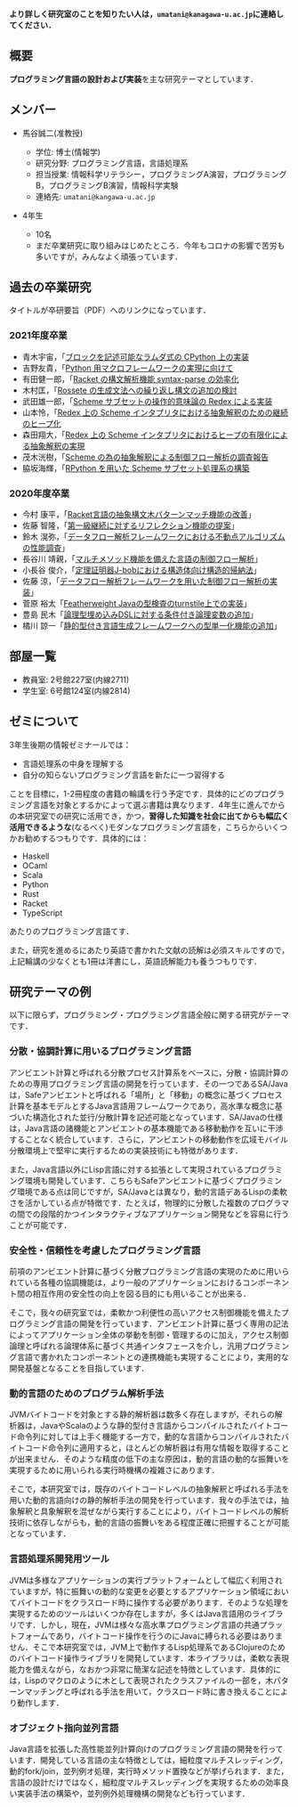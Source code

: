 
**より詳しく研究室のことを知りたい人は，```umatani@kanagawa-u.ac.jp```に連絡してください．**

## 概要

**プログラミング言語の設計および実装**を主な研究テーマとしています．

## メンバー

* 馬谷誠二(准教授)
    * 学位: 博士(情報学)
    * 研究分野: プログラミング言語，言語処理系
    * 担当授業: 情報科学リテラシー，プログラミングA演習，プログラミングB，プログラミングB演習，情報科学実験
    * 連絡先: ```umatani@kangawa-u.ac.jp```

* 4年生
    * 10名
    * まだ卒業研究に取り組みはじめたところ．今年もコロナの影響で苦労も多いですが，みんなよく頑張っています．

## 過去の卒業研究

タイトルが卒研要旨（PDF）へのリンクになっています．

### 2021年度卒業

* ⻘木宇宙，「[ブロックを記述可能なラムダ式の CPython 上の実装](youshi/2021/201803357_aoki/201803357_aoki.pdf)
* 吉野友貴，「[Python 用マクロフレームワークの実現に向けて](youshi/2021/201803451_yoshino/201803451_yoshino.pdf)
* 有田健一郎，「[Racket の構文解析機能 syntax-parse の効率化](youshi/2021/201803407_arita/201803407_arita.pdf)
* 木村匡，「[Rossete の生成文法への繰り返し構文の追加の検討](youshi/2021/201803371_kimura/201803371_kimura.pdf)
* 武田雄一郎，「[Scheme サブセットの操作的意味論の Redex による実装](youshi/2021/201803709_takeda/201803709_takeda.pdf)
* 山本怜，「[Redex 上の Scheme インタプリタにおける抽象解釈のための継続のヒープ化](youshi/2021/201803722_yamamoto/201803722_yamamoto.pdf)
* 森田翔大，「[Redex 上の Scheme インタプリタにおけるヒープの有限化による抽象解釈の実現](youshi/2021/2021/201803690_morita/201803690_morita.pdf)
* 茂木洸樹，「[Scheme の為の抽象解釈による制御フロー解析の調査報告](youshi/2021/2021/201803448_mogi/201803448_mogi.pdf)
* 脇坂海輝，「[RPython を用いた Scheme サブセット処理系の構築](youshi/2021/201803405_wakisaka/201803405_wakisaka.pdf)

### 2020年度卒業

* 今村 康平，「[Racket言語の抽象構文木パターンマッチ機能の改善](youshi/2020/今村康平_201703339.pdf)」
* 佐藤 智隆，「[第一級継続に対するリフレクション機能の提案](youshi/2020/佐藤智隆_201703355.pdf)」
* 鈴木 滉弥，「[データフロー解析フレームワークにおける不動点アルゴリズムの性能調査](youshi/2020/鈴木滉弥_201703360.pdf)」
* 長谷川 靖親，「[マルチメソッド機能を備えた言語の制御フロー解析](youshi/2020/長谷川靖親_201703367.pdf)」
* 小長谷 俊介，「[定理証明器J-bobにおける構造体向け構造的帰納法](youshi/2020/小長谷俊介_201703399.pdf)」
* 佐藤 涼，「[データフロー解析フレームワークを用いた制御フロー解析の実装](youshi/2020/佐藤涼_201703405.pdf)」
* 菅原 裕太「[Featherweight Javaの型検査のturnstile上での実装](youshi/2020/菅原裕太_201703407.pdf)」
* 豊島 民木「[論理型埋め込みDSLに対する条件付き論理変数の追加](youshi/2020/豊島民木_201703412.pdf)」
* 橘川 諒一「[静的型付き言語生成フレームワークへの型単一化機能の追加](youshi/2020/橘川諒一_201703675.pdf)」

## 部屋一覧

* 教員室: 2号館227室(内線2711)
* 学生室: 6号館124室(内線2814)

## ゼミについて

3年生後期の情報ゼミナールでは：

* 言語処理系の中身を理解する
* 自分の知らないプログラミング言語を新たに一つ習得する

ことを目標に，1-2冊程度の書籍の輪講を行う予定です．具体的にどのプログラミング言語を対象とするかによって選ぶ書籍は異なります．4年生に進んでからの本研究室での研究に活用でき，かつ，**習得した知識を社会に出てからも幅広く活用できるような**(なるべく)モダンなプログラミング言語を，こちらからいくつかお勧めするつもりです．具体的には：

* Haskell
* OCaml
* Scala
* Python
* Rust
* Racket
* TypeScript

あたりのプログラミング言語てす．

また，研究を進めるにあたり英語で書かれた文献の読解は必須スキルですので，上記輪講の少なくとも1冊は洋書にし，英語読解能力も養うつもりです．

## 研究テーマの例

以下に限らず，プログラミング・プログラミング言語全般に関する研究がテーマです．

### 分散・協調計算に用いるプログラミング言語

アンビエント計算と呼ばれる分散プロセス計算系をベースに，分散・協調計算のための専用プログラミング言語の開発を行っています．その一つであるSA/Javaは，Safeアンビエントと呼ばれる「場所」と「移動」の概念に基づくプロセス計算を基本モデルとするJava言語用フレームワークであり，高水準な概念に基づいた構造化された並行/分散計算を記述可能となっています．SA/Javaの仕様は，Java言語の諸機能とアンビエントの基本機能である移動動作を互いに干渉することなく統合しています．さらに，アンビエントの移動動作を広域モバイル分散環境上で堅牢に実行するための実装技術にも特徴があります．

また，Java言語以外にLisp言語に対する拡張として実現されているプログラミング環境も開発しています．こちらもSafeアンビエントに基づくプログラミング環境である点は同じですが，SA/Javaとは異なり，動的言語デあるLispの柔軟さを活かしている点が特徴です．たとえば，物理的に分散した複数のプログラマの間での段階的かつインタラクティブなアプリケーション開発などを容易に行うことが可能です．

### 安全性・信頼性を考慮したプログラミング言語

前項のアンビエント計算に基づく分散プログラミング言語の実現のために用いられている各種の協調機能は，より一般のアプリケーションにおけるコンポーネント間の相互作用の安全性の向上を図る目的にも用いることが出来る．

そこで，我々の研究室では，柔軟かつ利便性の高いアクセス制御機能を備えたプログラミング言語の開発を行っています．アンビエント計算に基づく専用の記法によってアプリケーション全体の挙動を制御・管理するのに加え，アクセス制御論理と呼ばれる論理体系に基づく共通インタフェースを介し，汎用プログラミング言語で書かれたコンポーネントとの連携機能も実現することにより，実用的な開発基盤となることを目指しています． 

### 動的言語のためのプログラム解析手法

JVMバイトコードを対象とする静的解析器は数多く存在しますが，それらの解析器は，JavaやScalaのような静的型付き言語からコンパイルされたバイトコード命令列に対しては上手く機能する一方で，動的な言語からコンパイルされたバイトコード命令列に適用すると，ほとんどの解析器は有用な情報を取得することが出来ません．そのような精度の低下の主な原因は，動的言語の動的な振舞いを実現するために用いられる実行時機構の複雑さにあります．

そこで，本研究室では，既存のバイトコードレベルの抽象解釈と呼ばれる手法を用いた動的言語向けの静的解析手法の開発を行っています．我々の手法では，抽象解釈と具象解釈を混ぜながら実行することにより，バイトコードレベルの解析技術に依存しながらも，動的言語の振舞いをある程度正確に把握することが可能となっています．

### 言語処理系開発用ツール

JVMは多様なアプリケーションの実行プラットフォームとして幅広く利用されていますが，特に振舞いの動的な変更を必要とするアプリケーション領域においてバイトコードをクラスロード時に操作する必要があります．そのような処理を実現するためのツールはいくつか存在しますが，多くはJava言語用のライブラリです．しかし，現在，JVMは様々な高水準プログラミング言語の共通プラットフォームであり，バイトコード操作を行うのにJavaに縛られる必要はありません．そこで本研究室では，JVM上で動作するLisp処理系であるClojureのためのバイトコード操作ライブラリを開発しています．本ライブラリは，柔軟な表現能力を備えながら，なおかつ非常に簡潔な記述を特徴としています．具体的には，Lispのマクロのように木として表現されたクラスファイルの一部を，木パターンマッチングと呼ばれる手法を用いて，クラスロード時に書き換えることにより動作します． 

### オブジェクト指向並列言語

Java言語を拡張した高性能並列計算向けのプログラミング言語の開発を行っています．開発している言語の主な特徴としては，細粒度マルチスレッディング，動的fork/join，並列例オ処理，実行時メソッド置換などが挙げられます．また，言語の設計だけではなく，細粒度マルチスレッディングを実現するための効率良い実装手法の構築や，並列例外処理機構の開発なども行っています． 

